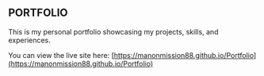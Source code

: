 ## PORTFOLIO

This is my personal portfolio showcasing my projects, skills, and experiences.

You can view the live site here: [https://manonmission88.github.io/Portfolio](https://manonmission88.github.io/Portfolio)